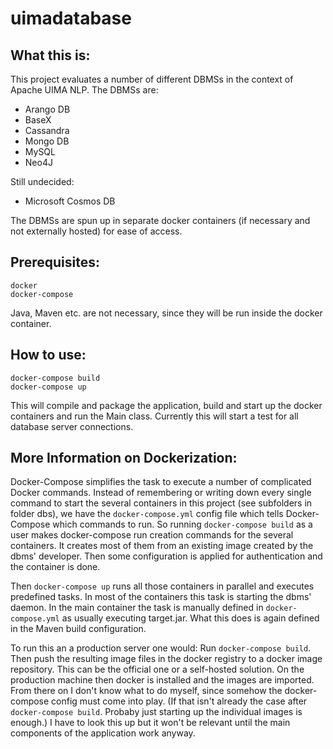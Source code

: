 uimadatabase
============

What this is:
-------------

This project evaluates a number of different DBMSs in the context of Apache UIMA NLP.
The DBMSs are:

- Arango DB
- BaseX
- Cassandra
- Mongo DB
- MySQL
- Neo4J

Still undecided:

- Microsoft Cosmos DB

The DBMSs are spun up in separate docker containers (if necessary and not externally hosted)
for ease of access.

Prerequisites:
--------------
```
docker
docker-compose
```
Java, Maven etc. are not necessary, since they will be run inside the docker container.

How to use:
-----------
```
docker-compose build
docker-compose up
```
This will compile and package the application, build and start up the docker containers and run the Main class.
Currently this will start a test for all database server connections.

More Information on Dockerization:
----------------------------------
Docker-Compose simplifies the task to execute a number of complicated Docker commands.
Instead of remembering or writing down every single command to start the several containers
in this project (see subfolders in folder dbs), we have the `docker-compose.yml` config file
which tells Docker-Compose which commands to run.
So running `docker-compose build` as a user makes docker-compose run creation commands for the
several containers. It creates most of them from an existing image created by the dbms' developer.
Then some configuration is applied for authentication and the container is done.

Then `docker-compose up` runs all those containers in parallel and executes predefined tasks.
In most of the containers this task is starting the dbms' daemon. In the main container the task
is manually defined in `docker-compose.yml` as usually executing target.jar. What this does is
again defined in the Maven build configuration.

To run this an a production server one would:
Run `docker-compose build`. Then push the resulting image files in the docker registry to a
docker image repository. This can be the official one or a self-hosted solution.
On the production machine then docker is installed and the images are imported.
From there on I don't know what to do myself, since somehow the docker-compose config must come
into play. (If that isn't already the case after `docker-compose build`. Probaby just starting up
the individual images is enough.)
I have to look this up but it won't be relevant until the main components of the application work
anyway.

